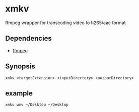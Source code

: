 # xmkv

ffmpeg wrapper for transcoding video to h265/aac format

## Dependencies
* [ffmpeg](https://ffmpeg.org "ffmpeg")

## Synopsis
	xmkv <targetExtension> <inputDirectory> <outputDirectory>

## example
	xmkv wmv ~/Desktop ~/Desktop
